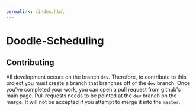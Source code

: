 ```yaml
---
permalink: /index.html
---
```



# Doodle-Scheduling

## Contributing

All development occurs on the branch `dev`. Therefore, to contribute to this project you must create a branch that branches off of the `dev` branch. Once you've completed your work, you can open a pull request from github's main page. Pull requests needs to be pointed at the `dev` branch on the merge. It will not be accepted if you attempt to merge it into the `master`. 
